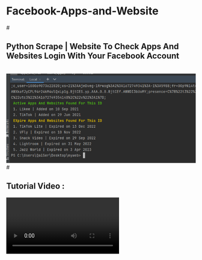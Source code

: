 # Facebook-Apps-and-Website
#<h2>Python Scrape | Website To Check Apps And Websites Login With Your Facebook Account<br></h2>
<br><img src="image.jpg"><br>
#<h2>Tutorial Video : <br></h2>
<video>
  <source src="apps_$_web.mp4" type="video/mp4">
</video>
